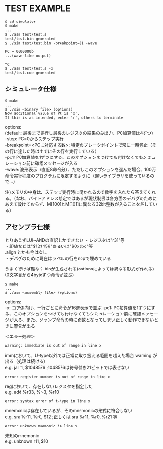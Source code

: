 # TEST EXAMPLE

    $ cd simulator
    $ make
    ...
    $ ./asm test/test.s
    test/test.bin generated
    $ ./sim test/test.bin -breakpoint=11 -wave

    PC = 0000000b
    ...(wave-like output)

    ^C
    $ ./asm test/test.s -x
    test/test.coe generated

## シミュレータ仕様

    $ make
    ...
    $ ./sim <binary file> (options)
    Now additional value of PC is 'x'.
    If this is as intended, enter 'r', others to terminate


options:  
(default: 最後まで実行し最後のレジスタの結果のみ出力、PC加算値は4ずつ）  
-step: PC=0からステップ実行  
-breakpoint=<PCに対応する数>: 特定のブレークポイントで常に一時停止（その行に達した時はすでにその行を実行している）  
-pc1: PC加算値を1ずつにする、このオプションをつけても付けなくてもシミュレーション前に確認メッセージが入る  
-wave: 波形表示（直近8命令分）、ただしこのオプションを選んだ場合、100万命令実行程度のプログラムに限定するように（遅いライブラリを使っているので…）  

注)メモリの中身は、ステップ実行時に聞かれるので数字を入れたら答えてくれる。（なお、バイトアドレス想定ではあるが現状制限は各方面のデバグのためにあえて設けておらず、M[100]とM[101]に異なる32bit整数が入ることを許している）

## アセンブラ仕様

とりあえずLUI~ANDの直訳しかできない
・レジスタは"r31"等  
・即値などは"$123456"あるいは"$0xabc"等  
.align とかも今はなし  
・デバグのために現在はラベルの行をnopで埋めている

うまく行けば難なく.binが生成される(optionsによっては異なる形式が作れる)  
(0文字目から4byteずつ命令が並ぶ)

    $ make
    ...
    $ ./asm <assembly file> (options)

options:  
-x: コア係向け、一行ごとに命令が16進表示で並ぶ
-pc1: PC加算値を1ずつにする、このオプションをつけても付けなくてもシミュレーション前に確認メッセージが入る、また、ジャンプ命令の時に奇数となってしまい正しく動作できないときに警告が出る

＜エラー処理＞

    warning: immediate is out of range in line x

immにおいて、U-type以外では正常に取り扱える範囲を超えた場合 warning が出る（処理は続ける）  
e.g. jal r1, $1048576  ;1048576は符号付き21ビットでは表せない

    error: register number is out of range in line x

regにおいて、存在しないレジスタを指定した  
e.g. add %r33, %r-3, %r10

    error: syntax error of t-type in line x

mnemonicは存在しているが、そのmnemonicの形式に符合しない  
e.g. sra %r11, %r0, $12  ;正しくは sra %r11, %r0, %r21 等

    error: unknown mnemonic in line x

未知のmnemonic  
e.g. unknown r11, $10
